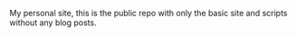 My personal site, this is the public repo with only the basic site and scripts without any blog posts.

